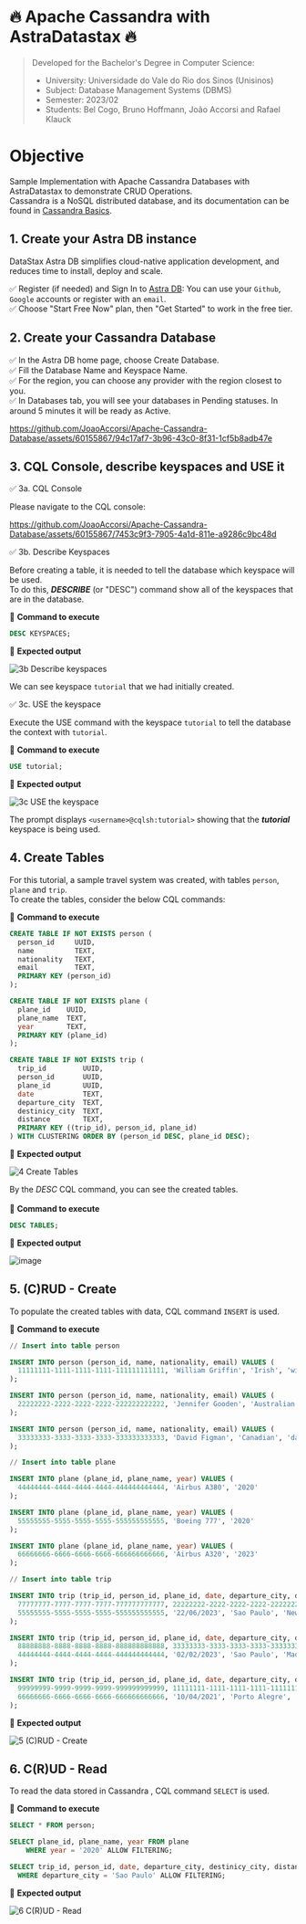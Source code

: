 # 🔥 Apache Cassandra with AstraDatastax 🔥

> Developed for the Bachelor's Degree in Computer Science:
> - University: Universidade do Vale do Rio dos Sinos (Unisinos)
> - Subject: Database Management Systems (DBMS)
> - Semester: 2023/02
> - Students: Bel Cogo, Bruno Hoffmann, João Accorsi and Rafael Klauck

# Objective

Sample Implementation with Apache Cassandra Databases with AstraDatastax to demonstrate CRUD Operations.  
Cassandra is a NoSQL distributed database, and its documentation can be found in [Cassandra Basics](https://cassandra.apache.org/_/cassandra-basics.html).

## 1. Create your Astra DB instance
DataStax Astra DB simplifies cloud-native application development, and reduces time to install, deploy and scale.

✅ Register (if needed) and Sign In to [Astra DB](https://astra.datastax.com): You can use your `Github`, `Google` accounts or register with an `email`.  <br />
✅ Choose "Start Free Now" plan, then "Get Started" to work in the free tier.

## 2. Create your Cassandra Database

✅ In the Astra DB home page, choose Create Database.  <br />
✅ Fill the Database Name and Keyspace Name.  <br />
✅ For the region, you can choose any provider with the region closest to you.  <br />
✅ In Databases tab, you will see your databases in Pending statuses. In around 5 minutes it will be ready as Active.

https://github.com/JoaoAccorsi/Apache-Cassandra-Database/assets/60155867/94c17af7-3b96-43c0-8f31-1cf5b8adb47e

## 3. CQL Console, describe keyspaces and USE it

✅ 3a. CQL Console

Please navigate to the CQL console:

https://github.com/JoaoAccorsi/Apache-Cassandra-Database/assets/60155867/7453c9f3-7905-4a1d-811e-a9286c9bc48d

✅ 3b. Describe Keyspaces

Before creating a table, it is needed to tell the database which keyspace will be used. <br />
To do this, **_DESCRIBE_** (or "DESC") command show all of the keyspaces that are in the database. 

📘 **Command to execute**
```sql
DESC KEYSPACES;
```
📗 **Expected output**

![3b  Describe keyspaces](https://github.com/JoaoAccorsi/Apache-Cassandra-Database/assets/60155867/8b28e075-edd1-46ad-a441-fe03c9659a30)

We can see keyspace `tutorial` that we had initially created.

✅ 3c. USE the keyspace

Execute the USE command with the keyspace `tutorial` to tell the database the context with `tutorial`.

📘 **Command to execute**
```sql
USE tutorial;
```

📗 **Expected output**

![3c  USE the keyspace](https://github.com/JoaoAccorsi/Apache-Cassandra-Database/assets/60155867/4aab2f88-975c-4e6b-bd28-b0a8453f37e9)

The prompt displays ```<username>@cqlsh:tutorial>``` showing that the **_tutorial_** keyspace is being used. 

## 4. Create Tables

For this tutorial, a sample travel system was created, with tables `person`, `plane` and `trip`. <br />
To create the tables, consider the below CQL commands:

📘 **Command to execute**

```sql
CREATE TABLE IF NOT EXISTS person ( 
  person_id     UUID,
  name          TEXT,
  nationality   TEXT,	
  email         TEXT,
  PRIMARY KEY (person_id)
);

CREATE TABLE IF NOT EXISTS plane ( 
  plane_id    UUID,
  plane_name  TEXT, 
  year        TEXT,
  PRIMARY KEY (plane_id)
);

CREATE TABLE IF NOT EXISTS trip ( 
  trip_id         UUID, 
  person_id       UUID,
  plane_id        UUID,
  date            TEXT,     
  departure_city  TEXT,
  destinicy_city  TEXT,
  distance        TEXT,
  PRIMARY KEY ((trip_id), person_id, plane_id)
) WITH CLUSTERING ORDER BY (person_id DESC, plane_id DESC);
```

📗 **Expected output**

![4  Create Tables](https://github.com/JoaoAccorsi/Apache-Cassandra-Database/assets/60155867/9ea8b774-bab8-4c4a-831b-a4fae8c9f182)

By the _DESC_ CQL command, you can see the created tables. <br /> <br />
📘 **Command to execute**
```sql
DESC TABLES;
```

📗 **Expected output**

![image](https://github.com/JoaoAccorsi/Apache-Cassandra-Database/assets/60155867/35b7328b-c503-4110-819d-c5d62442a1bb)

## 5. (C)RUD - Create
To populate the created tables with data, CQL command `INSERT` is used.

📘 **Command to execute**
```sql
// Insert into table person

INSERT INTO person (person_id, name, nationality, email) VALUES (
  11111111-1111-1111-1111-111111111111, 'William Griffin', 'Irish', 'william.griffin@gmail.com'
);

INSERT INTO person (person_id, name, nationality, email) VALUES (
  22222222-2222-2222-2222-222222222222, 'Jennifer Gooden', 'Australian', 'jennifer.gooden@gmail.com'
);

INSERT INTO person (person_id, name, nationality, email) VALUES (
  33333333-3333-3333-3333-333333333333, 'David Figman', 'Canadian', 'david.figman@gmail.com'
);

// Insert into table plane

INSERT INTO plane (plane_id, plane_name, year) VALUES (
  44444444-4444-4444-4444-444444444444, 'Airbus A380', '2020'
);

INSERT INTO plane (plane_id, plane_name, year) VALUES (
  55555555-5555-5555-5555-555555555555, 'Boeing 777', '2020'
);

INSERT INTO plane (plane_id, plane_name, year) VALUES (
  66666666-6666-6666-6666-666666666666, 'Airbus A320', '2023'
);

// Insert into table trip

INSERT INTO trip (trip_id, person_id, plane_id, date, departure_city, destinicy_city, distance) VALUES (
  77777777-7777-7777-7777-777777777777, 22222222-2222-2222-2222-222222222222, 
  55555555-5555-5555-5555-555555555555, '22/06/2023', 'Sao Paulo', 'New York', '7.681 km'
);

INSERT INTO trip (trip_id, person_id, plane_id, date, departure_city, destinicy_city, distance) VALUES (
  88888888-8888-8888-8888-888888888888, 33333333-3333-3333-3333-333333333333, 
  44444444-4444-4444-4444-444444444444, '02/02/2023', 'Sao Paulo', 'Madrid', '8.380 km' 
);

INSERT INTO trip (trip_id, person_id, plane_id, date, departure_city, destinicy_city, distance) VALUES (
  99999999-9999-9999-9999-999999999999, 11111111-1111-1111-1111-111111111111, 
  66666666-6666-6666-6666-666666666666, '10/04/2021', 'Porto Alegre', 'Curitiba', '751 km' 
);
```
📗 **Expected output**

![5  (C)RUD - Create](https://github.com/JoaoAccorsi/Apache-Cassandra-Database/assets/60155867/de3a0c4f-260a-40cf-ae10-fdb15ff1b4af)

## 6. C(R)UD - Read
To read the data stored in Cassandra , CQL command `SELECT` is used.

📘 **Command to execute**
```sql
SELECT * FROM person;

SELECT plane_id, plane_name, year FROM plane 
	WHERE year = '2020' ALLOW FILTERING;

SELECT trip_id, person_id, date, departure_city, destinicy_city, distance FROM trip
  WHERE departure_city = 'Sao Paulo' ALLOW FILTERING;

```
📗 **Expected output**

![6  C(R)UD - Read](https://github.com/JoaoAccorsi/Apache-Cassandra-Database/assets/60155867/28341976-4aa7-452e-861a-6b76e7374bd4)


